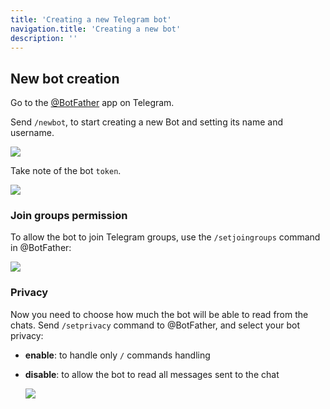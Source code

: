 ```yaml
---
title: 'Creating a new Telegram bot'
navigation.title: 'Creating a new bot'
description: ''
---
```


## New bot creation
Go to the [@BotFather](https://t.me/botfather) app on Telegram.

Send `/newbot`, to start creating a new Bot and setting its name and username.

<img src="/screenshots/new-bot.jpg" />

Take note of the bot `token`.

<img src="/screenshots/new-bot-token.jpg" />

### Join groups permission

To allow the bot to join Telegram groups, use the `/setjoingroups` command in @BotFather:

<img src="/screenshots/new-bot-joingroups.jpg" />

### Privacy
Now you need to choose how much the bot will be able to read from the chats. Send `/setprivacy` command to @BotFather, and select your bot privacy:

- **enable**: to handle only `/` commands handling
- **disable**: to allow the bot to read all messages sent to the chat

  <img src="/screenshots/new-bot-setprivacy.jpg" />
